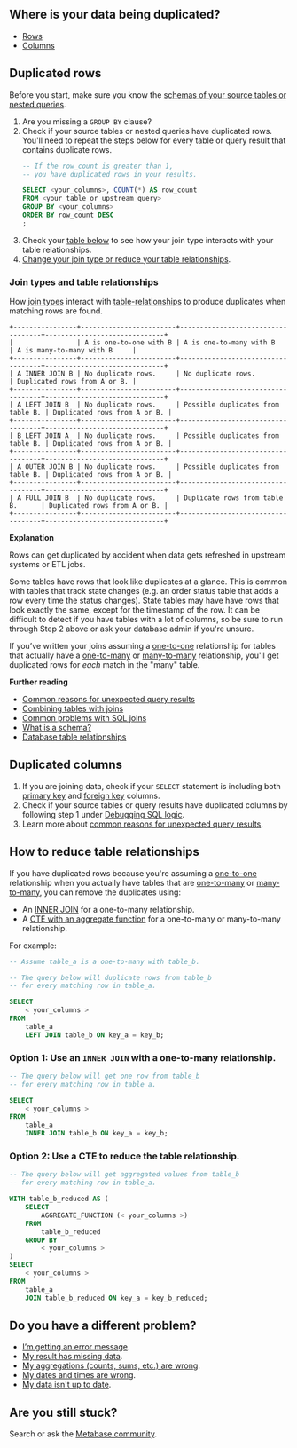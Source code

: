 ## Where is your data being duplicated?
- [Rows](#duplicated-rows)
- [Columns](#duplicated-columns)


## Duplicated rows
Before you start, make sure you know the [schemas of your source tables or nested queries][debugging-sql-logic].

1. Are you missing a `GROUP BY` clause?
2. Check if your source tables or nested queries have duplicated rows. You'll need to repeat the steps below for every table or query result that contains duplicate rows.
    ```sql
    -- If the row_count is greater than 1,
    -- you have duplicated rows in your results.

    SELECT <your_columns>, COUNT(*) AS row_count
    FROM <your_table_or_upstream_query>
    GROUP BY <your_columns>
    ORDER BY row_count DESC
    ;
    ```
4. Check your [table below](#join-types-and-schema-relationships) to see how your join type interacts with your table relationships.
5. [Change your join type or reduce your table relationships](#how-to-reduce-table-relationships).

### Join types and table relationships

How [join types][join-types-learn] interact with [table-relationships][table-relationships-learn] to produce duplicates when matching rows are found.

```
+----------------+------------------------+-----------------------------------+------------------------------+
|                | A is one-to-one with B | A is one-to-many with B           | A is many-to-many with B     |
+----------------+------------------------+-----------------------------------+------------------------------+
| A INNER JOIN B | No duplicate rows.     | No duplicate rows.                | Duplicated rows from A or B. |
+----------------+------------------------+-----------------------------------+------------------------------+
| A LEFT JOIN B  | No duplicate rows.     | Possible duplicates from table B. | Duplicated rows from A or B. |
+----------------+------------------------+-----------------------------------+------------------------------+
| B LEFT JOIN A  | No duplicate rows.     | Possible duplicates from table B. | Duplicated rows from A or B. |
+----------------+------------------------+-----------------------------------+------------------------------+
| A OUTER JOIN B | No duplicate rows.     | Possible duplicates from table B. | Duplicated rows from A or B. |
+----------------+------------------------+-----------------------------------+------------------------------+
| A FULL JOIN B  | No duplicate rows.     | Duplicate rows from table B.      | Duplicated rows from A or B. |
+----------------+------------------------+-----------------------------------+------------------------------+
```

**Explanation**

Rows can get duplicated by accident when data gets refreshed in upstream systems or ETL jobs. 

Some tables have rows that look like duplicates at a glance. This is common with tables that track state changes (e.g. an order status table that adds a row every time the status changes). State tables may have have rows that look exactly the same, except for the timestamp of the row. It can be difficult to detect if you have tables with a lot of columns, so be sure to run through Step 2 above or ask your database admin if you're unsure.

If you’ve written your joins assuming a [one-to-one][one-to-one] relationship for tables that actually have a [one-to-many][one-to-many] or [many-to-many][many-to-many] relationship, you'll get duplicated rows for _each_ match in the "many" table.

**Further reading**

- [Common reasons for unexpected query results][common-reasons-for-sql-logic-errors]
- [Combining tables with joins][joins-learn]
- [Common problems with SQL joins][common-join-problems]
- [What is a schema?][schema-def]
- [Database table relationships][table-relationships-learn]


## Duplicated columns

1. If you are joining data, check if your `SELECT` statement is including both [primary key][primary-key-def] and [foreign key][foreign-key-def] columns.
2. Check if your source tables or query results have duplicated columns by following step 1 under [Debugging SQL logic][debugging-sql-logic].
3. Learn more about [common reasons for unexpected query results][common-reasons-for-sql-logic-errors].


## How to reduce table relationships

If you have duplicated rows because you're assuming a [one-to-one][one-to-one] relationship when you actually have tables that are [one-to-many][one-to-many] or [many-to-many][many-to-many], you can remove the duplicates using:

- An [INNER JOIN](#option-1-use-an-inner-join-with-a-one-to-many-relationship) for a one-to-many relationship.
- A [CTE with an aggregate function](#option-2-use-a-cte-to-reduce-the-table-relationship) for a one-to-many or many-to-many relationship.

For example:
```sql
-- Assume table_a is a one-to-many with table_b.

-- The query below will duplicate rows from table_b 
-- for every matching row in table_a.

SELECT
    < your_columns >
FROM
    table_a
    LEFT JOIN table_b ON key_a = key_b;
```

### Option 1: Use an `INNER JOIN` with a one-to-many relationship.

```sql
-- The query below will get one row from table_b
-- for every matching row in table_a.

SELECT
    < your_columns >
FROM
    table_a
    INNER JOIN table_b ON key_a = key_b;
```

### Option 2: Use a CTE to reduce the table relationship.

```sql
-- The query below will get aggregated values from table_b
-- for every matching row in table_a.

WITH table_b_reduced AS (
    SELECT
        AGGREGATE_FUNCTION (< your_columns >)
    FROM
        table_b_reduced
    GROUP BY
        < your_columns >
)
SELECT
    < your_columns >
FROM
    table_a
    JOIN table_b_reduced ON key_a = key_b_reduced;
```

## Do you have a different problem?

- [I’m getting an error message][troubleshooting-error-messages].
- [My result has missing data][troubleshooting-missing-data].
- [My aggregations (counts, sums, etc.) are wrong][troubleshooting-aggregations].
- [My dates and times are wrong][troubleshooting-datetimes].
- [My data isn't up to date][troubleshooting-database-syncs].


## Are you still stuck?

Search or ask the [Metabase community][discourse].


[common-join-problems]: /learn/sql-questions/sql-join-types#common-problems-with-sql-joins
[common-reasons-for-sql-logic-errors]: ./sql-logic.md#common-reasons-for-unexpected-query-results
[debugging-sql-logic]: ./sql-logic.html#debugging-sql-logic
[discourse]: https://discourse.metabase.com/
[foreign-key-def]: /glossary/foreign_key
[joins-learn]: /learn/sql-questions/sql-joins.html
[join-types-learn]: /learn/sql-questions/sql-join-types
[many-to-many]: /learn/databases/table-relationships#many-to-many-relationship
[one-to-many]: /learn/databases/table-relationships#one-to-many-relationship
[one-to-one]: /learn/databases/table-relationships#one-to-one-relationship
[primary-key-def]: /glossary/primary_key
[schema-def]: /glossary/schema.html
[table-relationships-learn]: /learn/databases/table-relationships
[troubleshooting-aggregations]: ./sql-logic.html#aggregated-results-counts-sums-etc-are-wrong
[troubleshooting-database-syncs]: ./sync-fingerprint-scan.html 
[troubleshooting-datetimes]: ./timezones.html
[troubleshooting-error-messages]: ./error-message.html
[troubleshooting-missing-data]: ./sql-logic-missing-data.html
[troubleshooting-sql-logic]: ./sql-logic.html